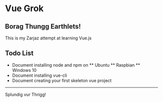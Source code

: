 # Vue Grok

## Borag Thungg Earthlets!

This is my Zarjaz attempt at learning Vue.js

## Todo List

* Document installing node and npm on 
** Ubuntu
** Raspbian
** Windows 10
* Document installing vue-cli
* Document creating your first skeleton vue project

---

Splundig vur Thrigg!
